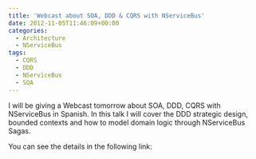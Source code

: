 ```yaml
---
title: 'Webcast about SOA, DDD & CQRS with NServiceBus'
date: 2012-11-05T11:46:09+00:00
categories:
  - Architecture
  - NServiceBus
tags:
  - CQRS
  - DDD
  - NServiceBus
  - SOA
---
```

I will be giving a Webcast tomorrow about SOA, DDD, CQRS with NServiceBus in Spanish. In this talk I will cover the DDD strategic design, bounded contexts and how to model domain logic through NServiceBus Sagas.

You can see the details in the following link:

<a href="https://msevents.microsoft.com/CUI/EventDetail.aspx?EventID=1032535739&Culture=es-ES&community=0" target="_blank"><img class="aligncenter" alt="" src="https://mseventsww.microsoft.com/BannerImages/567e02dc-4da6-42a6-b02f-74f06c434dc7.jpg" /></a>